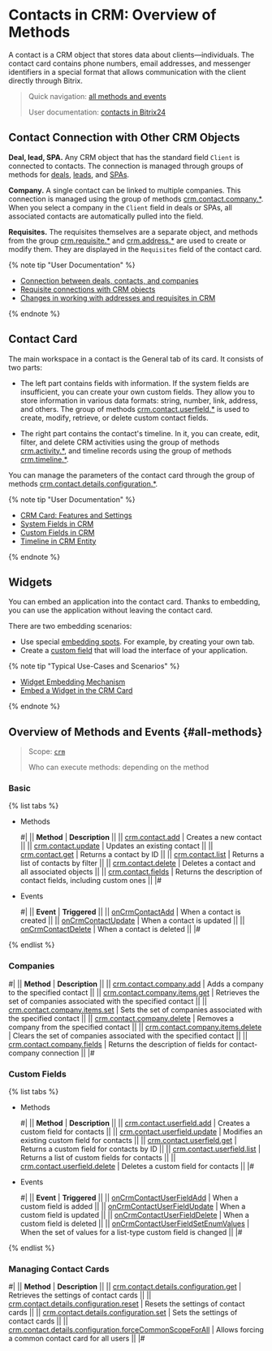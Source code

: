 # Contacts in CRM: Overview of Methods

A contact is a CRM object that stores data about clients—individuals. The contact card contains phone numbers, email addresses, and messenger identifiers in a special format that allows communication with the client directly through Bitrix.

> Quick navigation: [all methods and events](#all-methods) 
> 
> User documentation: [contacts in Bitrix24](https://helpdesk.bitrix24.com/open/8401859/) 

## Contact Connection with Other CRM Objects

**Deal, lead, SPA.** Any CRM object that has the standard field `Client` is connected to contacts. The connection is managed through groups of methods for [deals](../deals/index.md), [leads](../leads/index.md), and [SPAs](../universal/index.md). 

**Company.** A single contact can be linked to multiple companies. This connection is managed using the group of methods [crm.contact.company.*](./company/index.md). When you select a company in the `Client` field in deals or SPAs, all associated contacts are automatically pulled into the field. 

**Requisites.** The requisites themselves are a separate object, and methods from the group [crm.requisite.*](../requisites/index.md) and [crm.address.*](../requisites/addresses/index.md) are used to create or modify them. They are displayed in the `Requisites` field of the contact card. 

{% note tip "User Documentation" %}

- [Connection between deals, contacts, and companies](https://helpdesk.bitrix24.com/open/2519229/)
- [Requisite connections with CRM objects](../requisites/links/index.md)
- [Changes in working with addresses and requisites in CRM](https://helpdesk.bitrix24.com/open/11785262/)

{% endnote %}

## Contact Card

The main workspace in a contact is the General tab of its card. It consists of two parts: 

* The left part contains fields with information. If the system fields are insufficient, you can create your own custom fields. They allow you to store information in various data formats: string, number, link, address, and others. The group of methods [crm.contact.userfield.*](./userfield/index.md) is used to create, modify, retrieve, or delete custom contact fields.

* The right part contains the contact's timeline. In it, you can create, edit, filter, and delete CRM activities using the group of methods [crm.activity.*](../timeline/activities/index.md), and timeline records using the group of methods [crm.timeline.*](../timeline/index.md).

You can manage the parameters of the contact card through the group of methods [crm.contact.details.configuration.*](./custom-form/index.md). 

{% note tip "User Documentation" %}

- [CRM Card: Features and Settings](https://helpdesk.bitrix24.com/open/22879716/)
- [System Fields in CRM](https://helpdesk.bitrix24.com/open/18529390/)
- [Custom Fields in CRM](https://helpdesk.bitrix24.com/open/22067852/)
- [Timeline in CRM Entity](https://helpdesk.bitrix24.com/open/16767378/)

{% endnote %}

## Widgets

You can embed an application into the contact card. Thanks to embedding, you can use the application without leaving the contact card.

There are two embedding scenarios:

* Use special [embedding spots](../../widgets/crm/index.md). For example, by creating your own tab.
* Create a [custom field](../../../tutorials/crm/crm-widgets/widget-as-field-in-lead-page.md) that will load the interface of your application.

{% note tip "Typical Use-Cases and Scenarios" %}

- [Widget Embedding Mechanism](../../widgets/index.md)
- [Embed a Widget in the CRM Card](../../../tutorials/crm/crm-widgets/widget-as-detail-tab.md)

{% endnote %}

## Overview of Methods and Events {#all-methods}

> Scope: [`crm`](../../scopes/permissions.md)
>
> Who can execute methods: depending on the method

### Basic

{% list tabs %}

- Methods
  
    #| 
    || **Method** | **Description** ||
    || [crm.contact.add](./crm-contact-add.md) | Creates a new contact ||
    || [crm.contact.update](./crm-contact-update.md) | Updates an existing contact ||
    || [crm.contact.get](./crm-contact-get.md) | Returns a contact by ID ||
    || [crm.contact.list](./crm-contact-list.md) | Returns a list of contacts by filter ||
    || [crm.contact.delete](./crm-contact-delete.md) | Deletes a contact and all associated objects ||
    || [crm.contact.fields](./crm-contact-fields.md) | Returns the description of contact fields, including custom ones ||
    |#

- Events

    #| 
    || **Event** | **Triggered** ||
    || [onCrmContactAdd](./events/on-crm-contact-add.md) | When a contact is created ||
    || [onCrmContactUpdate](./events/on-crm-contact-update.md) | When a contact is updated ||
    || [onCrmContactDelete](./events/on-crm-contact-delete.md) | When a contact is deleted ||
    |#

{% endlist %}

### Companies

#| 
|| **Method** | **Description** ||
|| [crm.contact.company.add](./company/crm-contact-company-add.md) | Adds a company to the specified contact ||
|| [crm.contact.company.items.get](./company/crm-contact-company-items-get.md) | Retrieves the set of companies associated with the specified contact ||
|| [crm.contact.company.items.set](./company/crm-contact-company-items-set.md) | Sets the set of companies associated with the specified contact ||
|| [crm.contact.company.delete](./company/crm-contact-company-delete.md) | Removes a company from the specified contact ||
|| [crm.contact.company.items.delete](./company/crm-contact-company-items-delete.md) | Clears the set of companies associated with the specified contact ||
|| [crm.contact.company.fields](./company/crm-contact-company-fields.md) | Returns the description of fields for contact-company connection ||
|#

### Custom Fields

{% list tabs %}

- Methods

    #| 
    || **Method** | **Description** ||
    || [crm.contact.userfield.add](./userfield/crm-contact-userfield-add.md) | Creates a custom field for contacts ||
    || [crm.contact.userfield.update](./userfield/crm-contact-userfield-update.md) | Modifies an existing custom field for contacts ||
    || [crm.contact.userfield.get](./userfield/crm-contact-userfield-get.md) | Returns a custom field for contacts by ID ||
    || [crm.contact.userfield.list](./userfield/crm-contact-userfield-list.md) | Returns a list of custom fields for contacts ||
    || [crm.contact.userfield.delete](./userfield/crm-contact-userfield-delete.md) | Deletes a custom field for contacts ||
    |#

- Events

    #| 
    || **Event** | **Triggered** ||
    || [onCrmContactUserFieldAdd](./userfield/events/on-crm-contact-user-field-add.md) | When a custom field is added ||
    || [onCrmContactUserFieldUpdate](./userfield/events/on-crm-contact-user-field-update.md) | When a custom field is updated ||
    || [onCrmContactUserFieldDelete](./userfield/events/on-crm-contact-user-field-delete.md) | When a custom field is deleted ||
    || [onCrmContactUserFieldSetEnumValues](./userfield/events/on-crm-contact-user-field-set-enum-values.md) | When the set of values for a list-type custom field is changed ||
    |#

{% endlist %}

### Managing Contact Cards

#| 
|| **Method** | **Description** ||
|| [crm.contact.details.configuration.get](./custom-form/crm-contact-details-configuration-get.md) | Retrieves the settings of contact cards ||
|| [crm.contact.details.configuration.reset](./custom-form/crm-contact-details-configuration-reset.md) | Resets the settings of contact cards ||
|| [crm.contact.details.configuration.set](./custom-form/crm-contact-details-configuration-set.md) | Sets the settings of contact cards ||
|| [crm.contact.details.configuration.forceCommonScopeForAll](./custom-form/crm-contact-details-configuration-force-common-scope-for-all.md) | Allows forcing a common contact card for all users ||
|#